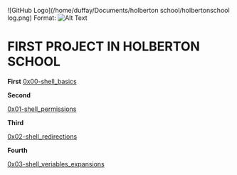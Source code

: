 ![GitHub Logo](/home/duffay/Documents/holberton school/holbertonschool log.png)
Format: ![Alt Text](url)


# FIRST PROJECT IN HOLBERTON SCHOOL

**First**
[0x00-shell_basics](https://github.com/julien3641/holberton-system_engineering-devops/tree/main/0x00-shell_basics)

**Second**

[0x01-shell_permissions](https://github.com/julien3641/holberton-system_engineering-devops/tree/main/0x01-shell_permissions)

**Third**

[0x02-shell_redirections](https://github.com/julien3641/holberton-system_engineering-devops/tree/main/0x02-shell_redirections)

**Fourth**

[0x03-shell_veriables_expansions](https://github.com/julien3641/holberton-system_engineering-devops/tree/main/0x03-shell_variables_expansions)